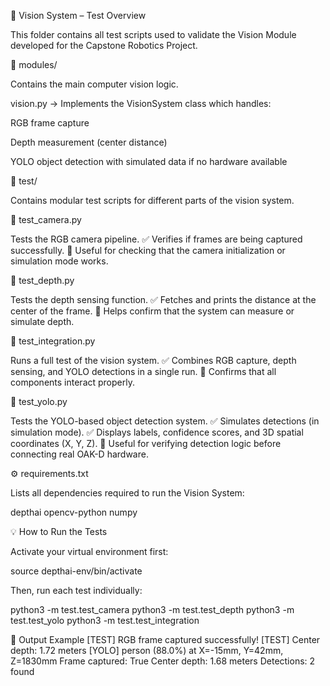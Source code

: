 🧠 Vision System – Test Overview

This folder contains all test scripts used to validate the Vision Module developed for the Capstone Robotics Project.

📂 modules/

Contains the main computer vision logic.

vision.py →
Implements the VisionSystem class which handles:

RGB frame capture

Depth measurement (center distance)

YOLO object detection with simulated data if no hardware available

📂 test/

Contains modular test scripts for different parts of the vision system.

🧩 test_camera.py

Tests the RGB camera pipeline.
✅ Verifies if frames are being captured successfully.
🧠 Useful for checking that the camera initialization or simulation mode works.

🌊 test_depth.py

Tests the depth sensing function.
✅ Fetches and prints the distance at the center of the frame.
🧠 Helps confirm that the system can measure or simulate depth.

🔄 test_integration.py

Runs a full test of the vision system.
✅ Combines RGB capture, depth sensing, and YOLO detections in a single run.
🧠 Confirms that all components interact properly.

🎯 test_yolo.py

Tests the YOLO-based object detection system.
✅ Simulates detections (in simulation mode).
✅ Displays labels, confidence scores, and 3D spatial coordinates (X, Y, Z).
🧠 Useful for verifying detection logic before connecting real OAK-D hardware.

⚙️ requirements.txt

Lists all dependencies required to run the Vision System:

depthai
opencv-python
numpy

💡 How to Run the Tests

Activate your virtual environment first:

source depthai-env/bin/activate


Then, run each test individually:

python3 -m test.test_camera
python3 -m test.test_depth
python3 -m test.test_yolo
python3 -m test.test_integration

🧪 Output Example
[TEST] RGB frame captured successfully!
[TEST] Center depth: 1.72 meters
[YOLO] person (88.0%) at X=-15mm, Y=42mm, Z=1830mm
Frame captured: True
Center depth: 1.68 meters
Detections: 2 found